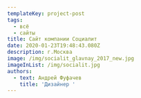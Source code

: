 ```yaml
---
templateKey: project-post
tags:
  - всё
  - сайты
title: Сайт компании Социалит
date: 2020-01-23T19:48:43.080Z
description: г.Москва
image: /img/socialit_glavnay_2017_new.jpg
imageInList: /img/socialit.jpg
authors:
  - text: Андрей Фуфачев
    title: 'Дизайнер '
---
```


